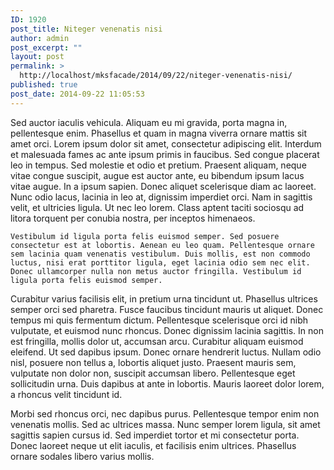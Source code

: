 ```yaml
---
ID: 1920
post_title: Niteger venenatis nisi
author: admin
post_excerpt: ""
layout: post
permalink: >
  http://localhost/mksfacade/2014/09/22/niteger-venenatis-nisi/
published: true
post_date: 2014-09-22 11:05:53
---
```

Sed auctor iaculis vehicula. Aliquam eu mi gravida, porta magna in, pellentesque enim. Phasellus et quam in magna viverra ornare mattis sit amet orci. Lorem ipsum dolor sit amet, consectetur adipiscing elit. Interdum et malesuada fames ac ante ipsum primis in faucibus. Sed congue placerat leo in tempus. Sed molestie et odio et pretium. Praesent aliquam, neque vitae congue suscipit, augue est auctor ante, eu bibendum ipsum lacus vitae augue. In a ipsum sapien. Donec aliquet scelerisque diam ac laoreet. Nunc odio lacus, lacinia in leo at, dignissim imperdiet orci. Nam in sagittis velit, et ultricies ligula. Ut nec leo lorem. Class aptent taciti sociosqu ad litora torquent per conubia nostra, per inceptos himenaeos.

    Vestibulum id ligula porta felis euismod semper. Sed posuere consectetur est at lobortis. Aenean eu leo quam. Pellentesque ornare sem lacinia quam venenatis vestibulum. Duis mollis, est non commodo luctus, nisi erat porttitor ligula, eget lacinia odio sem nec elit. Donec ullamcorper nulla non metus auctor fringilla. Vestibulum id ligula porta felis euismod semper.

Curabitur varius facilisis elit, in pretium urna tincidunt ut. Phasellus ultrices semper orci sed pharetra. Fusce faucibus tincidunt mauris ut aliquet. Donec tempus mi quis fermentum dictum. Pellentesque scelerisque orci id nibh vulputate, et euismod nunc rhoncus. Donec dignissim lacinia sagittis. In non est fringilla, mollis dolor ut, accumsan arcu. Curabitur aliquam euismod eleifend. Ut sed dapibus ipsum. Donec ornare hendrerit luctus. Nullam odio nisl, posuere non tellus a, lobortis aliquet justo. Praesent mauris sem, vulputate non dolor non, suscipit accumsan libero. Pellentesque eget sollicitudin urna. Duis dapibus at ante in lobortis. Mauris laoreet dolor lorem, a rhoncus velit tincidunt id.

Morbi sed rhoncus orci, nec dapibus purus. Pellentesque tempor enim non venenatis mollis. Sed ac ultrices massa. Nunc semper lorem ligula, sit amet sagittis sapien cursus id. Sed imperdiet tortor et mi consectetur porta. Donec laoreet neque ut elit iaculis, et facilisis enim ultrices. Phasellus ornare sodales libero varius mollis.